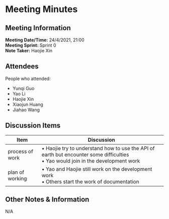 # Meeting Minutes
## Meeting Information
**Meeting Date/Time:** 24/4/2021, 21:00  
**Meeting Sprint:** Sprint 0  
**Note Taker:** Haojie Xin  

## Attendees
People who attended:
- Yunqi Guo
- Yao Li
- Haojie Xin
- Xiaojun Huang
- Jiahao Wang

## Discussion Items

Item | Discussion
---- | ----
process of work | • Haojie try to understand how to use the API of earth but encounter some difficulties <br>• Yao would join in the development work
plan of working | • Yao and Haojie still work on the development work <br>• Others start the work of documentation


## Other Notes & Information
N/A
